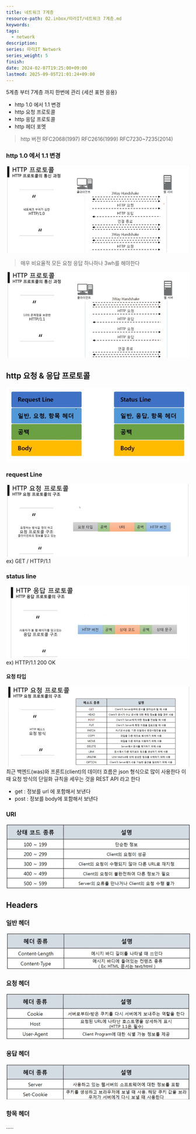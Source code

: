 ```yaml
---
title: 네트워크 7계층
resource-path: 02.inbox/따라IT/네트워크 7계층.md
keywords:
tags:
  - network
description:
series: 따라IT Network
series_weight: 5
finish:
date: 2024-02-07T19:25:00+09:00
lastmod: 2025-09-05T21:01:24+09:00
---
```

5계층 부터 7계층 까지 한번에 관리 {세션 표현 응용}
- http 1.0 에서 1.1 변경
- http 요청 프로토콜
- http 응답 프로토콜
- http 헤더 포멧

> http 버전
> RFC2068(1997)
> RFC2616(1999)
> RFC7230~7235(2014)

### http 1.0 에서 1.1 변경
![Pasted image 20240207193831](../../08.media/20240207193831.png)

> 매우 비요율적 모든 요청 응답 하나하나 3wh를 해야한다

![Pasted image 20240207194010](../../08.media/20240207194010.png)

## http 요청 & 응답 프로토콜
![Pasted image 20240212034842](../../08.media/20240212034842.png)
### request Line
![Pasted image 20240207195646](../../08.media/20240207195646.png)
ex) GET / HTTP/1.1
### status line
![Pasted image 20240207230845](../../08.media/20240207230845.png)
ex) HTTP/1.1 200 OK
#### 요청 타입
![Pasted image 20240207195725](../../08.media/20240207195725.png)
최근 백엔드(was)와 프론트(client)의 데이터 흐름은 json 형식으로 많이 사용한다 이때 요청 방식의 단일화 규칙을 세우는 것을 REST API 라고 한다

- get : 정보를 url 에 포함해서 보낸다
- post : 정보를 body에 포함해서 보낸다
### URI
![Pasted image 20240212035621](../../08.media/20240212035621.png)
## Headers
### 일반 헤더
![Pasted image 20240212040250](../../08.media/20240212040250.png)
### 요청 헤더
![Pasted image 20240212040319](../../08.media/20240212040319.png)
### 응답 헤더
![Pasted image 20240212040640](../../08.media/20240212040640.png)
### 항목 헤더
.....



